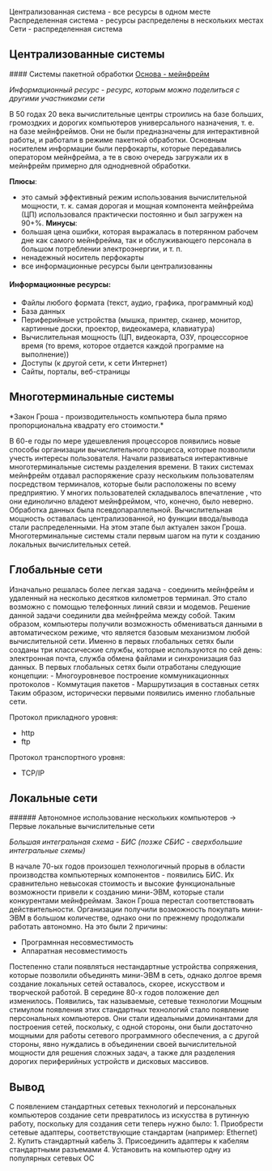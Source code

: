 Централизованная система - все ресурсы в одном месте
Распределенная система - ресурсы распределены в нескольких местах
Сети - распределенная система

<h2>Централизованные системы</h2>
#### Системы пакетной обработки
<u>Основа - мейнфрейм</u>

*Информационный ресурс - ресурс, которым можно поделиться с другими участниками сети*

В 50 годах 20 века вычислительные центры строились на базе больших, громоздких и дорогих компьютеров универсального назначения, т. е. на базе мейнфреймов. Они не были предназначены для интерактивной работы, и работали в режиме пакетной обработки. Основным носителем информации были перфокарты, которые передавались оператором мейнфрейма, а те в свою очередь загружали их в мейнфрейм примерно для однодневной обработки.

**Плюсы**: 
- это самый эффективный режим использования вычислительной мощности, т. к. самая дорогая и мощная компонента мейнфрейма (ЦП) использовался практически постоянно и был загружен на 90+%.
**Минусы**: 
- большая цена ошибки, которая выражалась в потерянном рабочем дне как самого мейнфрейма, так и обслуживающего персонала в большом потреблении электроэнергии, и т. п.
- ненадежный носитель перфокарты
- все информационные ресурсы были централизованны

#### Информационные ресурсы:
- Файлы любого формата (текст, аудио, графика, программный код)
- База данных
- Периферийные устройства (мышка, принтер, сканер, монитор, картинные доски, проектор, видеокамера, клавиатура)
- Вычислительная мощность (ЦП, видеокарта, ОЗУ, процессорное время (то время, которое отдается каждой программе на выполнение))
- Доступы (к другой сети, к сети Интернет)
- Сайты, порталы, веб-страницы

<h2>Многотерминальные системы</h2>
*Закон Гроша - производительность компьютера была прямо пропорциональна квадрату его стоимости.*

В 60-е годы по мере удешевления процессоров появились новые способы организации вычислительного процесса, которые позволили учесть интересы пользователя. Начали развиваться интерактивные многотерминальные системы разделения времени. В таких системах мейнфрейм отдавал распоряжение сразу нескольким пользователям посредством терминалов, которые были расположены по всему предприятию. У многих пользователей складывалось впечатление , что они единолично владеют мейнфреймом, что, конечно, было неверно. Обработка данных была псевдопараллельной. Вычислительная мощность оставалась централизованной, но функции ввода/вывода стали распределенными. На этом этапе был актуален закон Гроша. Многотерминальные системы стали первым шагом на пути к созданию локальных вычислительных сетей.

<h2>Глобальные сети</h2>
Изначально решалась более легкая задача - соединить мейнфрейм и удаленный на несколько десятков километров терминал. Это стало возможно с помощью телефонных линий связи и модемов. Решение данной задачи соединили два мейнфрейма между собой. Таким образом, компьютеры получили возможность обмениваться данными в автоматическом режиме, что является базовым механизмом любой вычислительной сети. Именно в первых глобальных сетях были созданы три классические службы, которые используются по сей день: электронная почта, служба обмена файлами и синхронизация баз данных. В первых глобальных сетях были отработаны следующие концепции: 
- Многоуровневое построение коммуникационных протоколов
- Коммутация пакетов
- Маршрутизация в составных сетях
Таким образом, исторически первыми появились именно глобальные сети.

Протокол прикладного уровня:
- http
- ftp

Протокол транспортного уровня:
- TCP/IP

<h2>Локальные сети</h2>
###### Автономное использование нескольких компьютеров -> Первые локальные вычислительные сети

*Большая интегральная схема - БИС (позже СБИС - сверхбольшие интегральные схемы)*

В начале 70-ых годов произошел технологичный прорыв в области производства компьютерных компонентов - появились БИС. Их сравнительно невысокая стоимость и высокие функциональные возможности привели к созданию мини-ЭВМ, которые стали конкурентами мейнфреймам. Закон Гроша перестал соответствовать действительности. Организации получили возможность покупать мини-ЭВМ в большом количестве, однако они по прежнему продолжали работать автономно. На это были 2 причины:

- Програмнная несовместимость
- Аппаратная несовместимость

Постепенно стали появляться нестандартные устройства сопряжения, которые позволили объединять мини-ЭВМ в сеть, однако долгое время создание локальных сетей оставалось, скорее, искусством и творческой работой. В середине 80-х годов положение дел изменилось. Появились, так называемые, сетевые технологии   Мощным стимулом появления этих стандартных технологий стало появление персональных компьютеров. Они стали идеальными доминантами для построения сетей, поскольку, с одной стороны, они были достаточно мощными для работы сетевого программного обеспечения, а с другой стороны, явно нуждались в объединении своей вычислительной мощности для решения сложных задач, а также для разделения дорогих периферийных устройств и дисковых массивов.

<h2>Вывод</h2>
С появлением стандартных сетевых технологий и персональных компьютеров создание сети превратилось из искусства в рутинную работу, поскольку для создания сети теперь нужно было:
1. Приобрести сетевые адаптеры, соответствующие стандартам (например: Ethernet)
2. Купить стандартный кабель
3. Присоединить адаптеры к кабелям стандартными разъемами
4. Установить на компьютер одну из популярных сетевых ОС